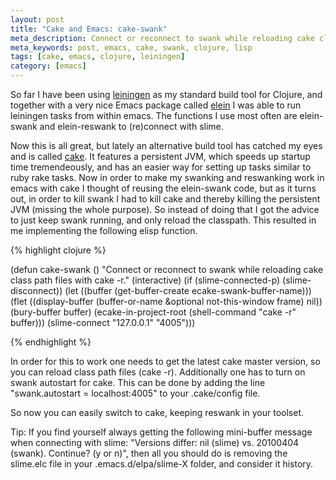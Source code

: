 ```yaml
---
layout: post
title: "Cake and Emacs: cake-swank"
meta_description: Connect or reconnect to swank while reloading cake class path files with cake -r
meta_keywords: post, emacs, cake, swank, clojure, lisp
tags: [cake, emacs, clojure, leiningen]
category: [emacs]
---
```


So far I have been using <a href="https://github.com/technomancy/leiningen">leiningen</a> as my
standard build tool for Clojure, and together with a very nice Emacs package
called <a href="http://blog.remvee.net/2010/08/19/elein_el_leiningen_functions_for_emacs">elein</a>
I was able to run leiningen tasks from within emacs. The functions I use
 most often are elein-swank and elein-reswank to (re)connect with slime. 

Now this is all great, but lately an alternative build tool has catched my
eyes and is called <a href="https://github.com/ninjudd/cake">cake</a>. It features a
persistent JVM, which speeds up startup time tremendeously, and has an
easier way for setting up tasks similar to ruby rake
tasks. Now in order to make my swanking and reswanking work in emacs
with cake I thought of reusing the elein-swank code, but as it turns
out, in order to kill swank I had to kill cake and thereby killing the
persistent JVM (missing the whole purpose). So instead of doing that I
got the advice to just keep swank running, and only reload the
classpath. This resulted in me implementing the following elisp function.

{% highlight clojure %}

(defun cake-swank ()
  "Connect or reconnect to swank while reloading cake class path files with cake -r."
  (interactive)
  (if (slime-connected-p) (slime-disconnect))
  (let ((buffer (get-buffer-create ecake-swank-buffer-name)))
    (flet ((display-buffer (buffer-or-name &optional not-this-window frame) nil))
      (bury-buffer buffer)
      (ecake-in-project-root (shell-command "cake -r" buffer)))
    (slime-connect "127.0.0.1" "4005")))

{% endhighlight %}

In order for this to work one needs to get the latest cake master
version, so you can reload class path files (cake -r). Additionally one has
to turn on swank autostart for cake. This can be done by adding the
line "swank.autostart = localhost:4005" to your .cake/config file.

So now you can easily switch to cake, keeping reswank in your toolset.

Tip: If you find yourself always getting the following mini-buffer
message when connecting with slime: "Versions differ: nil (slime)
vs. 20100404 (swank). Continue? (y or n)", then all you should do is
removing the slime.elc file in your .emacs.d/elpa/slime-X folder, and
consider it history.
